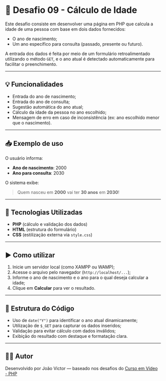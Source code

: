 # 🎂 Desafio 09 - Cálculo de Idade

Este desafio consiste em desenvolver uma página em PHP que calcula a idade de uma pessoa com base em dois dados fornecidos:

- O ano de nascimento;
- Um ano específico para consulta (passado, presente ou futuro).

A entrada dos dados é feita por meio de um formulário retroalimentado utilizando o método `GET`, e o ano atual é detectado automaticamente para facilitar o preenchimento.

---

## 💡 Funcionalidades

- Entrada do ano de nascimento;
- Entrada do ano de consulta;
- Sugestão automática do ano atual;
- Cálculo da idade da pessoa no ano escolhido;
- Mensagem de erro em caso de inconsistência (ex: ano escolhido menor que o nascimento).

---

## 📥 Exemplo de uso

O usuário informa:

- **Ano de nascimento**: 2000
- **Ano para consulta**: 2030

O sistema exibe:

> Quem nasceu em **2000** vai ter **30 anos** em **2030**!

---

## 🧪 Tecnologias Utilizadas

- **PHP** (cálculo e validação dos dados)
- **HTML** (estrutura do formulário)
- **CSS** (estilização externa via `style.css`)

---

## ▶️ Como utilizar

1. Inicie um servidor local (como XAMPP ou WAMP);
2. Acesse o arquivo pelo navegador (`http://localhost/...`);
3. Informe o ano de nascimento e o ano para o qual deseja calcular a idade;
4. Clique em **Calcular** para ver o resultado.

---

## 📎 Estrutura do Código

- Uso de `date("Y")` para identificar o ano atual dinamicamente;
- Utilização de `$_GET` para capturar os dados inseridos;
- Validação para evitar cálculo com dados inválidos;
- Exibição do resultado com destaque e formatação clara.

---

## 👨‍💻 Autor

Desenvolvido por João Victor — baseado nos desafios do [Curso em Vídeo - PHP](https://www.youtube.com/playlist?list=PLHz_AreHm4dlFPrCXCmd5g92860x_Pbr_)

